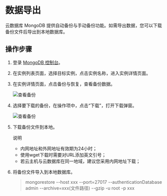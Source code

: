 # 数据导出

云数据库 MongoDB 提供自动备份与手动备份功能。如需导出数据，您可以下载备份文件后导出到本地数据库。

## 操作步骤
1. 登录 [MongoDB 控制台](https://mongodb-console.jdcloud.com/mongodb)。
2. 在实例列表页面，选择目标实例，点击实例名称，进入实例详情页面。
3. 在实例详情页面，点击备份与恢复，查看备份数据。

   ![查看备份](https://github.com/jdcloudcom/cn/blob/master/image/mongodb/mongo-010.png)
   
4. 选择要下载的备份，在操作项中，点击“下载”，打开下载弹窗。

   ![查看备份](https://github.com/jdcloudcom/cn/blob/master/image/mongodb/mongo-009.png)
	
5. 下载备份文件到本地。
	
	说明
	- 内网地址和外网地址有效期为24小时；
	- 使用wget下载时需要对URL添加英文引号；
	- 若云主机与云数据库在同一地域，建议您采用内网地址下载；
		
6. 将备份文件导入到本地数据库。

   > mongorestore --host xxx --port=27017 --authenticationDatabase admin --archive=xxx(文件路径)  --gzip -u root -p xxx
